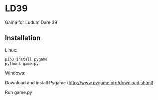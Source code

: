 # LD39

Game for Ludum Dare 39

## Installation

Linux:
```
pip3 install pygame
python3 game.py
```

Windows:

Download and install Pygame (http://www.pygame.org/download.shtml)

Run game.py
